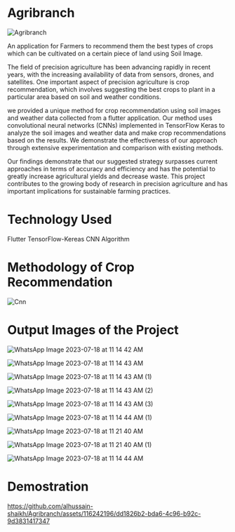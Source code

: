 # Agribranch

![Agribranch](https://github.com/alhussain-shaikh/Agribranch/assets/116242196/eeaad6c6-712a-43ee-b038-1e55131a5274)

An application for Farmers to recommend them the best types of crops which can be cultivated on a certain piece of land using Soil Image. 

The field of precision agriculture has been advancing rapidly in recent years, with the increasing availability of data from sensors, drones, and satellites. One important aspect of precision agriculture is crop recommendation, which involves suggesting the best crops to plant in a particular area based on soil and weather conditions. 

we provided a unique method for crop recommendation using soil images and weather data collected from a flutter application. Our method 
uses convolutional neural networks (CNNs) implemented in TensorFlow Keras to analyze the soil images and weather data and make crop recommendations based on the results. We demonstrate the effectiveness of our approach through extensive experimentation and comparison with existing methods. 

Our findings demonstrate that our suggested strategy surpasses current approaches in terms of accuracy and efficiency and has the potential to greatly increase agricultural yields and decrease waste. This project contributes to the growing body of research in precision agriculture and has important implications for sustainable farming practices. 

# Technology Used
Flutter
TensorFlow-Kereas
CNN Algorithm

# Methodology of Crop Recommendation 

![Cnn](https://github.com/alhussain-shaikh/Agribranch/assets/116242196/c6d96718-5eb2-4361-b500-0894225b60d6)

# Output Images of the Project

![WhatsApp Image 2023-07-18 at 11 14 42 AM](https://github.com/alhussain-shaikh/Agribranch/assets/116242196/af2efe8a-7cac-451d-a0d9-60ee1074bafe)

![WhatsApp Image 2023-07-18 at 11 14 43 AM](https://github.com/alhussain-shaikh/Agribranch/assets/116242196/ccd2bef6-a569-4cb3-98bb-ca06d306077e)

![WhatsApp Image 2023-07-18 at 11 14 43 AM (1)](https://github.com/alhussain-shaikh/Agribranch/assets/116242196/60c035bc-590b-4628-b257-dcec5c1c10fb)

![WhatsApp Image 2023-07-18 at 11 14 43 AM (2)](https://github.com/alhussain-shaikh/Agribranch/assets/116242196/22c12344-47b5-4b18-a931-1291e2c99719)

![WhatsApp Image 2023-07-18 at 11 14 43 AM (3)](https://github.com/alhussain-shaikh/Agribranch/assets/116242196/f180ba34-4483-4a1e-9380-70ace8c1ac8e)

![WhatsApp Image 2023-07-18 at 11 14 44 AM (1)](https://github.com/alhussain-shaikh/Agribranch/assets/116242196/fe387892-48c7-4824-ace7-e9db9489c2fb)

![WhatsApp Image 2023-07-18 at 11 21 40 AM](https://github.com/alhussain-shaikh/Agribranch/assets/116242196/25c3363b-2792-4826-b345-e2ae0b3a16e0)

![WhatsApp Image 2023-07-18 at 11 21 40 AM (1)](https://github.com/alhussain-shaikh/Agribranch/assets/116242196/6e3be5d7-8709-4c52-900a-1e6e8e8c3b1f)


![WhatsApp Image 2023-07-18 at 11 14 44 AM](https://github.com/alhussain-shaikh/Agribranch/assets/116242196/678d2850-1c72-4611-86e4-4f128577115c)

# Demostration 


https://github.com/alhussain-shaikh/Agribranch/assets/116242196/dd1826b2-bda6-4c96-b92c-9d3831417347








